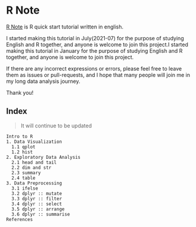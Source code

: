 # R Note 

[R Note](https://sw-song.github.io/rbook/) is R quick start tutorial written in english. 

I started making this tutorial in July(2021-07) for the purpose of studying English and R together, and anyone is welcome to join this project.I started making this tutorial in January for the purpose of studying English and R together, and anyone is welcome to join this project.

If there are any incorrect expressions or errors, please feel free to leave them as issues or pull-requests, and I hope that many people will join me in my long data analysis journey.

Thank you!

## Index 
> It will continue to be updated

```
Intro to R
1. Data Visualization
  1.1 qplot
  1.2 hist
2. Exploratory Data Analysis
  2.1 head and tail
  2.2 dim and str
  2.3 summary
  2.4 table
3. Data Preprocessing
  3.1 ifelse
  3.2 dplyr :: mutate
  3.3 dplyr :: filter
  3.4 dplyr :: select
  3.5 dplyr :: arrange
  3.6 dplyr :: summarise
References
```